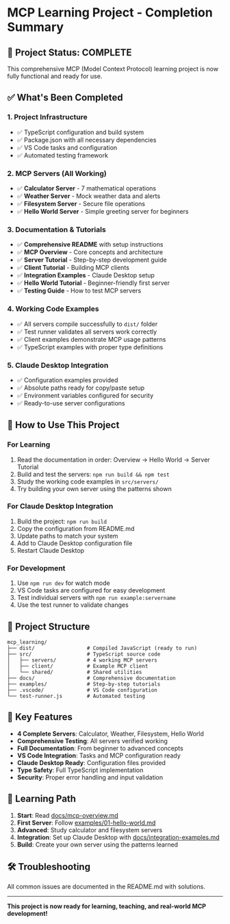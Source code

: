 # MCP Learning Project - Completion Summary

## 🎉 Project Status: COMPLETE

This comprehensive MCP (Model Context Protocol) learning project is now fully functional and ready for use.

## ✅ What's Been Completed

### 1. Project Infrastructure
- ✅ TypeScript configuration and build system
- ✅ Package.json with all necessary dependencies
- ✅ VS Code tasks and configuration
- ✅ Automated testing framework

### 2. MCP Servers (All Working)
- ✅ **Calculator Server** - 7 mathematical operations
- ✅ **Weather Server** - Mock weather data and alerts
- ✅ **Filesystem Server** - Secure file operations
- ✅ **Hello World Server** - Simple greeting server for beginners

### 3. Documentation & Tutorials
- ✅ **Comprehensive README** with setup instructions
- ✅ **MCP Overview** - Core concepts and architecture
- ✅ **Server Tutorial** - Step-by-step development guide
- ✅ **Client Tutorial** - Building MCP clients
- ✅ **Integration Examples** - Claude Desktop setup
- ✅ **Hello World Tutorial** - Beginner-friendly first server
- ✅ **Testing Guide** - How to test MCP servers

### 4. Working Code Examples
- ✅ All servers compile successfully to `dist/` folder
- ✅ Test runner validates all servers work correctly
- ✅ Client examples demonstrate MCP usage patterns
- ✅ TypeScript examples with proper type definitions

### 5. Claude Desktop Integration
- ✅ Configuration examples provided
- ✅ Absolute paths ready for copy/paste setup
- ✅ Environment variables configured for security
- ✅ Ready-to-use server configurations

## 🚀 How to Use This Project

### For Learning
1. Read the documentation in order: Overview → Hello World → Server Tutorial
2. Build and test the servers: `npm run build && npm test`
3. Study the working code examples in `src/servers/`
4. Try building your own server using the patterns shown

### For Claude Desktop Integration
1. Build the project: `npm run build`
2. Copy the configuration from README.md
3. Update paths to match your system
4. Add to Claude Desktop configuration file
5. Restart Claude Desktop

### For Development
1. Use `npm run dev` for watch mode
2. VS Code tasks are configured for easy development
3. Test individual servers with `npm run example:servername`
4. Use the test runner to validate changes

## 📁 Project Structure

```
mcp_learning/
├── dist/                 # Compiled JavaScript (ready to run)
├── src/                  # TypeScript source code
│   ├── servers/          # 4 working MCP servers
│   ├── client/           # Example MCP client
│   └── shared/           # Shared utilities
├── docs/                 # Comprehensive documentation
├── examples/             # Step-by-step tutorials
├── .vscode/              # VS Code configuration
└── test-runner.js        # Automated testing
```

## 🎯 Key Features

- **4 Complete Servers**: Calculator, Weather, Filesystem, Hello World
- **Comprehensive Testing**: All servers verified working
- **Full Documentation**: From beginner to advanced concepts
- **VS Code Integration**: Tasks and MCP configuration ready
- **Claude Desktop Ready**: Configuration files provided
- **Type Safety**: Full TypeScript implementation
- **Security**: Proper error handling and input validation

## 📖 Learning Path

1. **Start**: Read [docs/mcp-overview.md](./docs/mcp-overview.md)
2. **First Server**: Follow [examples/01-hello-world.md](./examples/01-hello-world.md)
3. **Advanced**: Study calculator and filesystem servers
4. **Integration**: Set up Claude Desktop with [docs/integration-examples.md](./docs/integration-examples.md)
5. **Build**: Create your own server using the patterns learned

## 🛠 Troubleshooting

All common issues are documented in the README.md with solutions.

---

**This project is now ready for learning, teaching, and real-world MCP development!**
